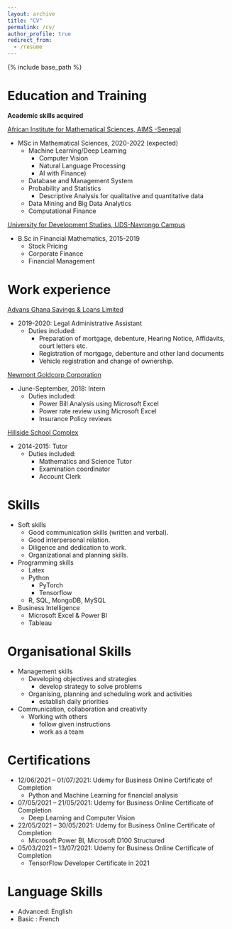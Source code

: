 ```yaml
---
layout: archive
title: "CV"
permalink: /cv/
author_profile: true
redirect_from:
  - /resume
---
```


{% include base_path %}

Education and Training
======
**Academic skills acquired** 

[African Institute for Mathematical Sciences, AIMS -Senegal](https://aims-senegal.org/)
* MSc in Mathematical Sciences, 2020-2022 (expected)
  * Machine Learning/Deep Learning 
    * Computer Vision
    * Natural Language Processing
    * AI with Finance)
  * Database and Management System
  * Probability and Statistics
    * Descriptive Analysis for qualitative and quantitative data
  * Data Mining and Big Data Analytics
  * Computational Finance

[University for Development Studies, UDS-Navrongo Campus](https://nav.uds.edu.gh/) 

* B.Sc in Financial Mathematics, 2015-2019
  * Stock Pricing
  * Corporate Finance
  * Financial Management


Work experience
======
[Advans Ghana Savings & Loans Limited](https://www.advansghana.com/)

* 2019-2020: Legal Administrative Assistant
  * Duties included:
    * Preparation of mortgage, debenture, Hearing Notice, Affidavits, court letters etc.
    * Registration of mortgage, debenture and other land documents
    * Vehicle registration and change of ownership.

[Newmont Goldcorp Corporation](https://newmont.com/)

* June-September, 2018: Intern
  * Duties included: 
    * Power Bill Analysis using Microsoft Excel
    * Power rate review using Microsoft Excel
    * Insurance Policy reviews

[Hillside School Complex](https://www.coursesghana.com/schools/12205-hillside-school-complex.aspx)

* 2014-2015: Tutor
  * Duties included: 
    * Mathematics and Science Tutor
    * Examination coordinator
    * Account Clerk
  
Skills
======
* Soft skills
  * Good communication skills (written and verbal).
  * Good interpersonal relation.
  * Diligence and dedication to work.
  * Organizational and planning skills.
* Programming skills
  * Latex
  * Python
    * PyTorch 
    * Tensorflow 
  * R, SQL, MongoDB, MySQL
* Business Intelligence
   * Microsoft Excel & Power BI
   * Tableau

Organisational Skills
======
* Management skills
  * Developing objectives and strategies
    * develop strategy to solve problems
  * Organising, planning and scheduling work and activities
    * establish daily priorities
* Communication, collaboration and creativity
  * Working with others
    * follow given instructions
    * work as a team


Certifications
======
* 12/06/2021 – 01/07/2021: Udemy for Business Online Certificate of Completion
  * Python and Machine Learning for financial analysis
* 07/05/2021 – 21/05/2021: Udemy for Business Online Certificate of Completion
  * Deep Learning and Computer Vision
* 22/05/2021 – 30/05/2021: Udemy for Business Online Certificate of Completion
  * Microsoft Power BI, Microsoft D100 Structured
* 05/03/2021 – 13/07/2021: Udemy for Business Online Certificate of Completion
  * TensorFlow Developer Certificate in 2021

Language Skills
======
* Advanced: English
* Basic   : French



<!-- Publications
======
  <ul>{% for post in site.publications %}
    {% include archive-single-cv.html %}
  {% endfor %}</ul>
  
Talks
======
  <ul>{% for post in site.talks %}
    {% include archive-single-talk-cv.html %}
  {% endfor %}</ul>
  
Teaching
======
  <ul>{% for post in site.teaching %}
    {% include archive-single-cv.html %}
  {% endfor %}</ul>
  
Service and leadership
======
* Currently signed in to 43 different slack teams -->
